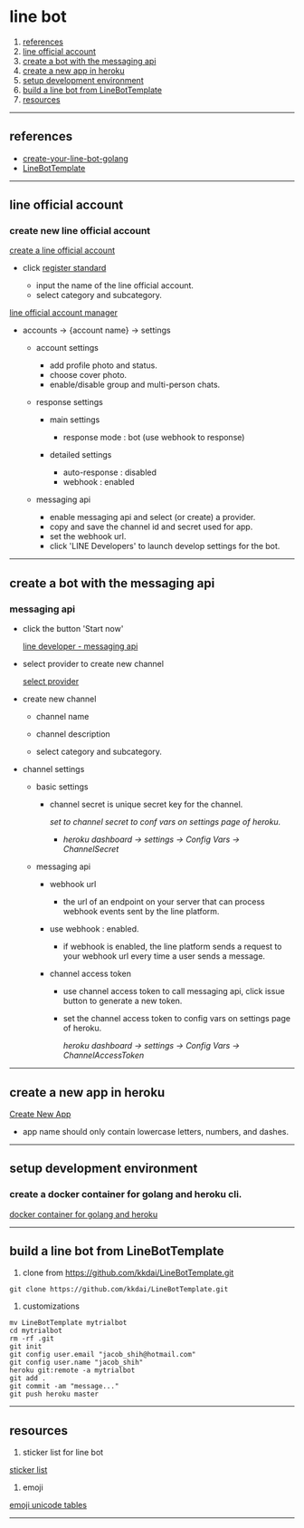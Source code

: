 
# line bot

1. [references](#references)
1. [line official account](#line_official_account)
1. [create a bot with the messaging api](#messaging_api)
1. [create a new app in heroku](#create_new_app_in_heroku)
1. [setup development environment](#setup_development_environment)
1. [build a line bot from LineBotTemplate](#LineBotTemplate)
1. [resources](#resources)

---

<a name="references" />

## references

* [create-your-line-bot-golang](http://www.evanlin.com/create-your-line-bot-golang/)
* [LineBotTemplate](https://github.com/kkdai/LineBotTemplate/blob/master/README.md)

---

<a name="line_official_account" />

## line official account

### create new line official account

[create a line official account](https://www.linebiz.com/id-en/service/line-account-connect/)

- click [register standard](https://entry.line.biz/form/unverified)

    - input the name of the line official account.
    - select category and subcategory.


[line official account manager](https://manager.line.biz)

- accounts -> {account name} -> settings

    - account settings

        - add profile photo and status.
        - choose cover photo.
        - enable/disable group and multi-person chats.

    - response settings

        - main settings

            - response mode : bot (use webhook to response)

        - detailed settings

            - auto-response : disabled
            - webhook : enabled

    - messaging api

        - enable messaging api and select (or create) a provider.
        - copy and save the channel id and secret used for app.
        - set the webhook url.
        - click 'LINE Developers' to launch develop settings for the bot.

---

<a name="messaging_api" />

## create a bot with the messaging api

### messaging api

- click the button 'Start now'

    [line developer - messaging api](https://developers.line.biz/en/services/messaging-api/)

- select provider to create new channel

    [select provider](https://developers.line.biz/console/register/messaging-api/provider/)

- create new channel

    - channel name

    - channel description

    - select category and subcategory.

- channel settings

    - basic settings

        - channel secret is unique secret key for the channel.

          *set to channel secret to conf vars on settings page of heroku.*

            - *heroku dashboard -> settings -> Config Vars -> ChannelSecret*


    - messaging api

        - webhook url

            - the url of an endpoint on your server that can process webhook events sent by the line platform.

        - use webhook : enabled.

            - if webhook is enabled, the line platform sends a request to your webhook url every time a user sends a message.

        - channel access token

            - use channel access token to call messaging api, click issue button to generate a new token.

            - set the channel access token to config vars on settings page of heroku.

              *heroku dashboard -> settings -> Config Vars -> ChannelAccessToken*

---

<a name="create_new_app_in_heroku" />

## create a new app in heroku

[Create New App](https://dashboard.heroku.com/new-app?template=)

- app name should only contain lowercase letters, numbers, and dashes.

---

<a name="setup_development_environment" />

## setup development environment

### create a docker container for golang and heroku cli.

[docker container for golang and heroku](https://github.com/alpha-jacobshih/notes/blob/master/heroku/heroku_notes.md#setup_environment)

---

<a name="LineBotTemplate" />

## build a line bot from LineBotTemplate

1. clone from https://github.com/kkdai/LineBotTemplate.git

```
git clone https://github.com/kkdai/LineBotTemplate.git
```

1. customizations

```
mv LineBotTemplate mytrialbot
cd mytrialbot
rm -rf .git
git init
git config user.email "jacob_shih@hotmail.com"
git config user.name "jacob_shih"
heroku git:remote -a mytrialbot
git add .
git commit -am "message..."
git push heroku master
```

---

<a name="resources" />

## resources

1. sticker list for line bot

[sticker list](https://devdocs.line.me/files/sticker_list.pdf)

1. emoji

[emoji unicode tables](https://apps.timwhitlock.info/emoji/tables/unicode)

---


